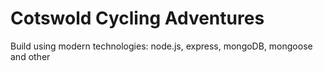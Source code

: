 # Cotswold Cycling Adventures

Build using modern technologies: node.js, express, mongoDB, mongoose and other
